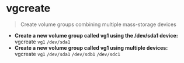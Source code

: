 # vgcreate
> Create volume groups combining multiple mass-storage devices
- **Create a new volume group called vg1 using the /dev/sda1 device:**
vgcreate `vg1` `/dev/sda1`
- **Create a new volume group called vg1 using multiple devices:**
vgcreate `vg1` `/dev/sda1` `/dev/sdb1` `/dev/sdc1`
